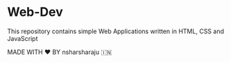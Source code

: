 # Web-Dev
This repository contains simple Web Applications written in HTML, CSS and JavaScript

MADE WITH ❤️ BY nsharsharaju 🇮🇳
